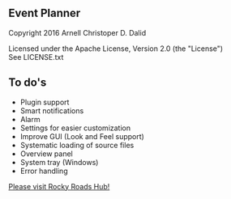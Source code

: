 Event Planner
--------------------------------------
Copyright 2016 Arnell Christoper D. Dalid  

Licensed under the Apache License, Version 2.0 (the "License")  
See LICENSE.txt

To do's
--------------------------------------
- Plugin support
- Smart notifications
- Alarm
- Settings for easier customization
- Improve GUI (Look and Feel support)
- Systematic loading of source files
- Overview panel
- System tray (Windows)
- Error handling

[Please visit Rocky Roads Hub!](https://rockyroadshub.wordpress.com)